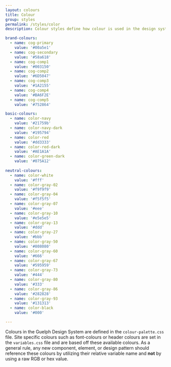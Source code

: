 ```yaml
---
layout: colours
title: Colour
group: styles
permalink: /styles/color
description: Colour styles define how colour is used in the design system.

brand-colours:
  - name: cog-primary
    value: '#00a5e1'
  - name: cog-secondary
    value: '#58a618'
  - name: cog-comp1
    value: '#003150'
  - name: cog-comp2
    value: '#6D5047'
  - name: cog-comp3
    value: '#1A2155'
  - name: cog-comp4
    value: '#BA6F2E'
  - name: cog-comp5
    value: '#752864'

basic-colours:
  - name: color-navy
    value: '#21759b'
  - name: color-navy-dark
    value: '#195794'
  - name: color-red
    value: '#dd3333'
  - name: color-red-dark
    value: '#AE1A1A'
  - name: color-green-dark
    value: '#075A12'
    
neutral-colours:
  - name: color-white
    value: '#fff'
  - name: color-gray-02
    value: '#f9f9f9'
  - name: color-gray-04
    value: '#f5f5f5'
  - name: color-gray-07
    value: '#eee'
  - name: color-gray-10
    value: '#e5e5e5'
  - name: color-gray-13
    value: '#ddd'
  - name: color-gray-27
    value: '#bbb'
  - name: color-gray-50
    value: '#808080'
  - name: color-gray-60
    value: '#666'
  - name: color-gray-67
    value: '#595959'
  - name: color-gray-73
    value: '#444'
  - name: color-gray-80
    value: '#333'
  - name: color-gray-86
    value: '#282828'
  - name: color-gray-93
    value: '#131313'
  - name: color-black
    value: '#000'

---
```


Colours in the Guelph Design System are defined in the `colour-palette.css` file. Site specific colours such as font-colours or header colours are set in the `variables.css` file and are based off these available colours. As a general rule, any new component, element, or design pattern should reference these colours by utilizing their relative variable name and **not** by using a raw RGB or hex value.


&nbsp;
